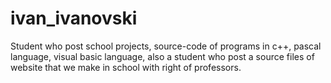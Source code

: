 # ivan_ivanovski
Student who post school projects, source-code of programs in c++, pascal language, visual basic language, also a student who post a source files of website that we make in school with right of professors. 
